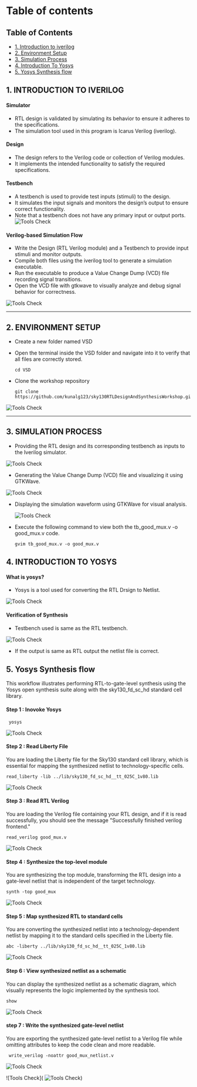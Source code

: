 # Table of contents
## Table of Contents
- [1. Introduction to iverilog](#1-introduction-to-iverilog)
- [2. Environment Setup](#2-environment-setup)
- [3. Simulation Process](#3-simulation-process)
- [4. Introduction To Yosys](#4-introduction-to-yosys)
- [5. Yosys Synthesis flow](#5-yosys-synthesis-flow)

## 1. INTRODUCTION TO IVERILOG
#### Simulator
* RTL design is validated by simulating its behavior to ensure it adheres to the specifications.
* The simulation tool used in this program is Icarus Verilog (iverilog).

#### Design 
* The design refers to the Verilog code or collection of Verilog modules.
* It implements the intended functionality to satisfy the required specifications.

#### Testbench
* A testbench is used to provide test inputs (stimuli) to the design.
* It simulates the input signals and monitors the design’s output to ensure correct functionality.
* Note that a testbench does not have any primary input or output ports.
![Tools Check](https://github.com/thaaroonesaec24-crypto/RISC-V-TAPEOUT-PROGRAM/blob/main/Week_1/Pictures/TEST%20BENCH.png)

#### Verilog-based Simulation Flow
* Write the Design (RTL Verilog module) and a Testbench to provide input stimuli and monitor outputs.
* Compile both files using the iverilog tool to generate a simulation executable.
* Run the executable to produce a Value Change Dump (VCD) file recording signal transitions.
* Open the VCD file with gtkwave to visually analyze and debug signal behavior for correctness.

![Tools Check](https://github.com/thaaroonesaec24-crypto/RISC-V-TAPEOUT-PROGRAM/blob/main/Week_1/Pictures/iverilog%20design%20flow.png)

--- 

## 2. ENVIRONMENT SETUP
* Create a new folder named VSD
  
* Open the terminal inside the VSD folder and navigate into it to verify that all files are correctly stored.
  ~~~
  cd VSD
* Clone the workshop repository
   ~~~
   git clone https://github.com/kunalg123/sky130RTLDesignAndSynthesisWorkshop.git

![Tools Check](https://github.com/thaaroonesaec24-crypto/RISC-V-TAPEOUT-PROGRAM/blob/main/Week_1/Pictures/environment.png)

---

## 3. SIMULATION PROCESS
* Providing the RTL design and its corresponding testbench as inputs to the Iverilog simulator.
  
![Tools Check](https://github.com/thaaroonesaec24-crypto/RISC-V-TAPEOUT-PROGRAM/blob/main/Week_1/Pictures/comand%20for%20the%20iverilog.png)
  
* Generating the Value Change Dump (VCD) file and visualizing it using GTKWave.

![Tools Check](https://github.com/thaaroonesaec24-crypto/RISC-V-TAPEOUT-PROGRAM/blob/main/Week_1/Pictures/Screenshot%20from%202025-09-23%2021-31-39.png)

* Displaying the simulation waveform using GTKWave for visual analysis.

  ![Tools Check](https://github.com/thaaroonesaec24-crypto/RISC-V-TAPEOUT-PROGRAM/blob/main/Week_1/Pictures/gtk%20window.png)

* Execute the following command to view both the tb_good_mux.v -o good_mux.v code.
  ~~~
  gvim tb_good_mux.v -o good_mux.v
  ~~~

## 4. INTRODUCTION TO YOSYS
 #### What is yosys?
  * Yosys is a tool used for converting the RTL Drsign to Netlist.

 ![Tools Check](https://github.com/thaaroonesaec24-crypto/RISC-V-TAPEOUT-PROGRAM/blob/main/Week_1/Pictures/Screenshot%202025-09-23%20233236.png)

#### Verification of Synthesis
  * Testbench used is same as the RTL testbench.

![Tools Check](https://github.com/thaaroonesaec24-crypto/RISC-V-TAPEOUT-PROGRAM/blob/main/Week_1/Pictures/Screenshot%202025-09-23%20231603.png)

* If the output is same as RTL output the netlist file is correct.

## 5. Yosys Synthesis flow

  This workflow illustrates performing RTL-to-gate-level synthesis using the Yosys open synthesis suite along with the sky130_fd_sc_hd standard cell library.
  
#### Step 1 : Inovoke Yosys
~~~
 yosys
~~~
![Tools Check](https://github.com/thaaroonesaec24-crypto/RISC-V-TAPEOUT-PROGRAM/blob/main/Week_1/Pictures/yosys%20invoke.png)
#### Step 2 : Read Liberty File
  You are loading the Liberty file for the Sky130 standard cell library, which is essential for mapping the synthesized netlist to technology-specific cells.
~~~
read_liberty -lib ../lib/sky130_fd_sc_hd__tt_025C_1v80.lib
~~~
![Tools Check]()
#### Step 3 : Read RTL Verilog
You are loading the Verilog file containing your RTL design, and if it is read successfully, you should see the message "Successfully finished verilog frontend."
~~~
read_verilog good_mux.v
~~~
![Tools Check]()
#### Step 4 : Synthesize the top-level module 
You are synthesizing the top module, transforming the RTL design into a gate-level netlist that is independent of the target technology.
~~~
synth -top good_mux
~~~
![Tools Check](https://github.com/thaaroonesaec24-crypto/RISC-V-TAPEOUT-PROGRAM/blob/main/Week_1/Pictures/synth.png)
#### Step 5 : Map synthesized RTL to standard cells 
You are converting the synthesized netlist into a technology-dependent netlist by mapping it to the standard cells specified in the Liberty file.
~~~
abc -liberty ../lib/sky130_fd_sc_hd__tt_025C_1v80.lib
~~~
![Tools Check]()
#### Step 6 : View synthesized netlist as a schematic
You can display the synthesized netlist as a schematic diagram, which visually represents the logic implemented by the synthesis tool.
~~~
show
~~~
![Tools Check]()
#### step 7 : Write the synthesized gate-level netlist 
You are exporting the synthesized gate-level netlist to a Verilog file while omitting attributes to keep the code clean and more readable.
~~~
 write_verilog -noattr good_mux_netlist.v
~~~
![Tools Check](https://github.com/thaaroonesaec24-crypto/RISC-V-TAPEOUT-PROGRAM/blob/main/Week_1/Pictures/write%20verilog.png)

![Tools Check](
![Tools Check](https://github.com/thaaroonesaec24-crypto/RISC-V-TAPEOUT-PROGRAM/blob/main/Week_1/Pictures/write%20verilog.png))




 

